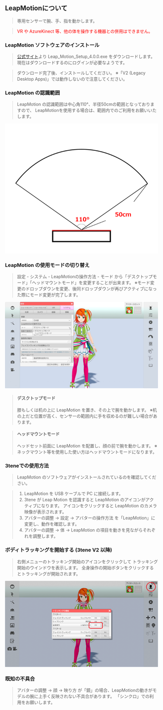 ## LeapMotionについて

>専用センサーで腕、手、指を動かします。

><font color="Red">VR や AzureKinect 等、他の体を操作する機器との併用はできません。</font>

### LeapMotion ソフトウェアのインストール

><a href="https://developer.leapmotion.com/vr-setup" target="_blank">公式サイト</a>より Leap_Motion_Setup_4.0.0.exe をダウンロードします。
>現在はダウンロードするのにログインが必要なようです。

>ダウンロード完了後、インストールしてください。
>※「V2 (Legacy Desktop Apps)」では動作しないので注意してください。

### LeapMotion の認識範囲

 >LeapMotion の認識範囲は中心角110°、半径50cmの範囲となっておりますので、
 >LeapMotionを使用する場合は、範囲内でのご利用をお願いいたします。

 ![画像](image/leapmotion1.png)

### LeapMotion の使用モードの切り替え

>設定 - システム - LeapMotionの操作方法 - モード から「デスクトップモード」「ヘッドマウントモード」を変更することが出来ます。
>※モード変更のドロップダウンを変更、後同ドロップダウンが再びアクティブになった際にモード変更が完了します。

<img src="image/leapmotion2.jpg" width="600px">

>#### デスクトップモード
>膝もしくは机の上に LeapMotion を置き、その上で腕を動かします。
>※机の上だと位置が高く、センサーの範囲内に手を収めるのが難しい場合があります。

>#### ヘッドマウントモード
>ヘッドセット前面に LeapMotion を配置し、顔の前で腕を動かします。
>※ネックマウント等を使用した使い方はヘッドマウントモードになります。

### 3teneでの使用方法

> LeapMotion のソフトウェアがインストールされているのを確認してください。

> 1. LeapMotion を USB ケーブルで PC に接続します。
> 2. 3tene が Leap Motion を認識すると LeapMotion のアイコンがアクティブになります。
>    アイコンをクリックすると LeapMotion のカメラ映像が表示されます。
> 3. アバターの調整 → 設定 → アバターの操作方法 を「LeapMotion」に変更し、動作を確認します。
> 4. アバターの調整 → 体 → LeapMotion の項目を動きを見ながらそれぞれを調整します。


### ボディトラッキングを開始する (3tene V2 以降)

>右側メニューのトラッキング開始のアイコンをクリックして
>トラッキング開始のウインドウを表示します。
>全身操作の開始ボタンをクリックするとトラッキングが開始されます。


![画像](image/leapmotion3.png "")


### 既知の不具合

>アバターの調整 → 顔 → 映り方 が「鏡」の場合、LeapMotionの動きがモデルの腕に上手く反映されない不具合があります。
>「シンクロ」での利用をお願いします。
